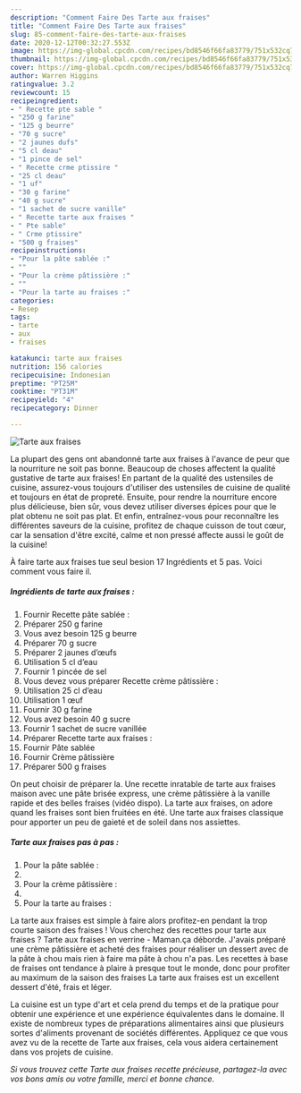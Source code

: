 ```yaml
---
description: "Comment Faire Des Tarte aux fraises"
title: "Comment Faire Des Tarte aux fraises"
slug: 85-comment-faire-des-tarte-aux-fraises
date: 2020-12-12T00:32:27.553Z
image: https://img-global.cpcdn.com/recipes/bd8546f66fa83779/751x532cq70/tarte-aux-fraises-photo-principale-de-la-recette.jpg
thumbnail: https://img-global.cpcdn.com/recipes/bd8546f66fa83779/751x532cq70/tarte-aux-fraises-photo-principale-de-la-recette.jpg
cover: https://img-global.cpcdn.com/recipes/bd8546f66fa83779/751x532cq70/tarte-aux-fraises-photo-principale-de-la-recette.jpg
author: Warren Higgins
ratingvalue: 3.2
reviewcount: 15
recipeingredient:
- " Recette pte sable "
- "250 g farine"
- "125 g beurre"
- "70 g sucre"
- "2 jaunes dufs"
- "5 cl deau"
- "1 pince de sel"
- " Recette crme ptissire "
- "25 cl deau"
- "1 uf"
- "30 g farine"
- "40 g sucre"
- "1 sachet de sucre vanille"
- " Recette tarte aux fraises "
- " Pte sable"
- " Crme ptissire"
- "500 g fraises"
recipeinstructions:
- "Pour la pâte sablée :"
- ""
- "Pour la crème pâtissière :"
- ""
- "Pour la tarte au fraises :"
categories:
- Resep
tags:
- tarte
- aux
- fraises

katakunci: tarte aux fraises 
nutrition: 156 calories
recipecuisine: Indonesian
preptime: "PT25M"
cooktime: "PT31M"
recipeyield: "4"
recipecategory: Dinner

---
```



![Tarte aux fraises](https://img-global.cpcdn.com/recipes/bd8546f66fa83779/751x532cq70/tarte-aux-fraises-photo-principale-de-la-recette.jpg)

La plupart des gens ont abandonné tarte aux fraises à l'avance de peur que la nourriture ne soit pas bonne. Beaucoup de choses affectent la qualité gustative de tarte aux fraises! En partant de la qualité des ustensiles de cuisine, assurez-vous toujours d'utiliser des ustensiles de cuisine de qualité et toujours en état de propreté. Ensuite, pour rendre la nourriture encore plus délicieuse, bien sûr, vous devez utiliser diverses épices pour que le plat obtenu ne soit pas plat. Et enfin, entraînez-vous pour reconnaître les différentes saveurs de la cuisine, profitez de chaque cuisson de tout cœur, car la sensation d'être excité, calme et non pressé affecte aussi le goût de la cuisine!

<!--inarticleads1-->

À faire tarte aux fraises tue seul besion 17 Ingrédients et 5 pas. Voici comment vous faire il.

##### Ingrédients de tarte aux fraises :

1. Fournir  Recette pâte sablée :
1. Préparer 250 g farine
1. Vous avez besoin 125 g beurre
1. Préparer 70 g sucre
1. Préparer 2 jaunes d’œufs
1. Utilisation 5 cl d’eau
1. Fournir 1 pincée de sel
1. Vous devez vous préparer  Recette crème pâtissière :
1. Utilisation 25 cl d’eau
1. Utilisation 1 œuf
1. Fournir 30 g farine
1. Vous avez besoin 40 g sucre
1. Fournir 1 sachet de sucre vanillée
1. Préparer  Recette tarte aux fraises :
1. Fournir  Pâte sablée
1. Fournir  Crème pâtissière
1. Préparer 500 g fraises


On peut choisir de préparer la. Une recette inratable de tarte aux fraises maison avec une pâte brisée express, une crème pâtissière à la vanille rapide et des belles fraises (vidéo dispo). La tarte aux fraises, on adore quand les fraises sont bien fruitées en été. Une tarte aux fraises classique pour apporter un peu de gaieté et de soleil dans nos assiettes. 

<!--inarticleads2-->

##### Tarte aux fraises pas à pas :

1. Pour la pâte sablée :
1. 
1. Pour la crème pâtissière :
1. 
1. Pour la tarte au fraises :


La tarte aux fraises est simple à faire alors profitez-en pendant la trop courte saison des fraises ! Vous cherchez des recettes pour tarte aux fraises ? Tarte aux fraises en verrine - Maman.ça déborde. J&#39;avais préparé une crème pâtissière et acheté des fraises pour réaliser un dessert avec de la pâte à chou mais rien à faire ma pâte à chou n&#39;a pas. Les recettes à base de fraises ont tendance à plaire à presque tout le monde, donc pour profiter au maximum de la saison des fraises La tarte aux fraises est un excellent dessert d&#39;été, frais et léger. 

<!--inarticleads1-->

<p>
La cuisine est un type d'art et cela prend du temps et de la pratique pour obtenir une expérience et une expérience équivalentes dans le domaine. Il existe de nombreux types de préparations alimentaires ainsi que plusieurs sortes d'aliments provenant de sociétés différentes. Appliquez ce que vous avez vu de la recette de Tarte aux fraises, cela vous aidera certainement dans vos projets de cuisine.
</p>

<p>
<i>Si vous trouvez cette Tarte aux fraises recette précieuse, partagez-la avec vos bons amis ou votre famille, merci et bonne chance.</i>
</p>
